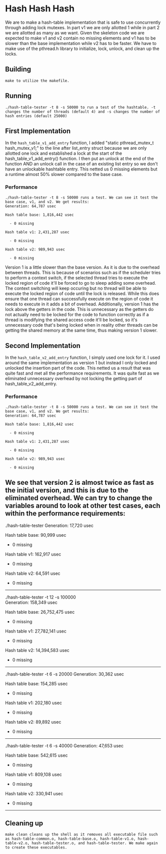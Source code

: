 # Hash Hash Hash
We are to make a hash-table implementation that is safe to use concurrently through adding lock mutexes. In part v1 we are only allotted 1 while in part 2 we are allotted as many as we want. Given the skeleton code we are expected to make v1 and v2 contain no missing elements and v1 has to be slower than the base implementation while v2 has to be faster. We have to make use of the pthread.h library to initialize, lock, unlock, and clean up the locks.

## Building
```shell
make to utilize the makefile.
```

## Running
```shell
./hash-table-tester -t 8 -s 50000 to run a test of the hashtable. -t changes the number of threads (default 4) and -s changes the number of hash entries (default 25000)
```

## First Implementation
In the `hash_table_v1_add_entry` function, I added "static pthread_mutex_t hash_mutex_v1;" to the line after list_entry struct because we are only allotted one lock and established a lock at the start of the hash_table_v1_add_entry() function. I then put an unlock at the end of the function AND an unlock call in the case of an existing list entry so we don't have an unlockable hashtable entry. This netted us 0 missing elements but a runtime almost 50% slower compared to the base case.

### Performance
```shell
./hash-table-tester -t 8 -s 50000 runs a test. We can see it test the base case, v1, and v2. We get results:
Generation: 64,787 usec

Hash table base: 1,816,442 usec

  - 0 missing

Hash table v1: 2,431,287 usec

  - 0 missing

Hash table v2: 989,943 usec

  - 0 missing
```
Version 1 is a little slower than the base version. As it is due to the overhead between threads. This is because of scenarios such as if the scheduler tries to perform a context switch, if the selected thread tries to execute the locked region of code it'll be forced to go to sleep adding some overhead. The context switching will keep occuring but no thread will be able to execute the locked region of code until the lock is released. While this does ensure that one thread can successfully execute on the region of code it needs to execute in it adds a bit of overhead. Additionally, version 1 has the lock above the getters in the code. This is unnecessary as the getters do not actually need to be locked for the code to function correctly as if a thread is modifying the shared access code it'll be locked, so it's unnecessary code that's being locked when in reality other threads can be getting the shared memory at the same time, thus making version 1 slower.

## Second Implementation
In the `hash_table_v2_add_entry` function, I simply used one lock for it. I used around the same implementation as version 1 but instead I only locked and unlocked the insertion part of the code. This netted us a result that was quite fast and met all the performance requirements. It was quite fast as we eliminated unnecessary overhead by not locking the getting part of hash_table_v2_add_entry.

### Performance
```shell
./hash-table-tester -t 8 -s 50000 runs a test. We can see it test the base case, v1, and v2. We get results:
Generation: 64,787 usec

Hash table base: 1,816,442 usec

  - 0 missing

Hash table v1: 2,431,287 usec

  - 0 missing

Hash table v2: 989,943 usec

  - 0 missing
```

We see that version 2 is almost twice as fast as the initial version, and this is due to the eliminated overhead. We can try to change the variables around to look at other test cases, each within the performance requirements:
----------------------------------------------------------------
./hash-table-tester 
Generation: 17,720 usec

Hash table base: 90,999 usec

  - 0 missing

Hash table v1: 162,917 usec

  - 0 missing

Hash table v2: 64,591 usec

  - 0 missing
----------------------------------------------------------------
./hash-table-tester -t 12 -s 100000  
Generation: 158,349 usec

Hash table base: 26,752,475 usec

  - 0 missing

Hash table v1: 27,782,141 usec

  - 0 missing

Hash table v2: 14,394,583 usec

  - 0 missing
----------------------------------------------------------------
./hash-table-tester -t 6 -s 20000
Generation: 30,362 usec

Hash table base: 154,285 usec

  - 0 missing

Hash table v1: 202,180 usec

  - 0 missing

Hash table v2: 89,892 usec

  - 0 missing
----------------------------------------------------------------
./hash-table-tester -t 6 -s 40000
Generation: 47,653 usec

Hash table base: 542,615 usec

  - 0 missing

Hash table v1: 809,108 usec

  - 0 missing

Hash table v2: 330,941 usec

  - 0 missing
----------------------------------------------------------------

## Cleaning up
```shell
make clean cleans up the shell as it removes all executable file such as hash-table-common.o, hash-table-base.o, hash-table-v1.o, hash-table-v2.o, hash-table-tester.o, and hash-table-tester. We make again to create these executables.
```